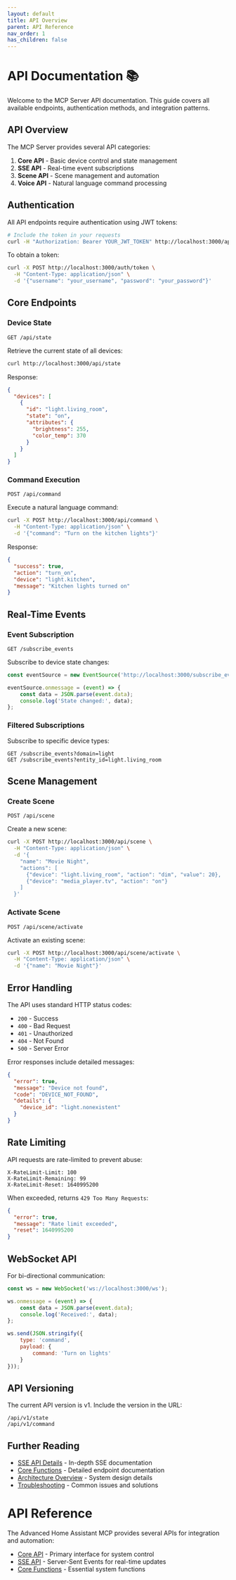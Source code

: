 ```yaml
---
layout: default
title: API Overview
parent: API Reference
nav_order: 1
has_children: false
---
```


# API Documentation 📚

Welcome to the MCP Server API documentation. This guide covers all available endpoints, authentication methods, and integration patterns.

## API Overview

The MCP Server provides several API categories:

1. **Core API** - Basic device control and state management
2. **SSE API** - Real-time event subscriptions
3. **Scene API** - Scene management and automation
4. **Voice API** - Natural language command processing

## Authentication

All API endpoints require authentication using JWT tokens:

```bash
# Include the token in your requests
curl -H "Authorization: Bearer YOUR_JWT_TOKEN" http://localhost:3000/api/state
```

To obtain a token:

```bash
curl -X POST http://localhost:3000/auth/token \
  -H "Content-Type: application/json" \
  -d '{"username": "your_username", "password": "your_password"}'
```

## Core Endpoints

### Device State

```http
GET /api/state
```

Retrieve the current state of all devices:

```bash
curl http://localhost:3000/api/state
```

Response:
```json
{
  "devices": [
    {
      "id": "light.living_room",
      "state": "on",
      "attributes": {
        "brightness": 255,
        "color_temp": 370
      }
    }
  ]
}
```

### Command Execution

```http
POST /api/command
```

Execute a natural language command:

```bash
curl -X POST http://localhost:3000/api/command \
  -H "Content-Type: application/json" \
  -d '{"command": "Turn on the kitchen lights"}'
```

Response:
```json
{
  "success": true,
  "action": "turn_on",
  "device": "light.kitchen",
  "message": "Kitchen lights turned on"
}
```

## Real-Time Events

### Event Subscription

```http
GET /subscribe_events
```

Subscribe to device state changes:

```javascript
const eventSource = new EventSource('http://localhost:3000/subscribe_events?token=YOUR_TOKEN');

eventSource.onmessage = (event) => {
    const data = JSON.parse(event.data);
    console.log('State changed:', data);
};
```

### Filtered Subscriptions

Subscribe to specific device types:

```http
GET /subscribe_events?domain=light
GET /subscribe_events?entity_id=light.living_room
```

## Scene Management

### Create Scene

```http
POST /api/scene
```

Create a new scene:

```bash
curl -X POST http://localhost:3000/api/scene \
  -H "Content-Type: application/json" \
  -d '{
    "name": "Movie Night",
    "actions": [
      {"device": "light.living_room", "action": "dim", "value": 20},
      {"device": "media_player.tv", "action": "on"}
    ]
  }'
```

### Activate Scene

```http
POST /api/scene/activate
```

Activate an existing scene:

```bash
curl -X POST http://localhost:3000/api/scene/activate \
  -H "Content-Type: application/json" \
  -d '{"name": "Movie Night"}'
```

## Error Handling

The API uses standard HTTP status codes:

- `200` - Success
- `400` - Bad Request
- `401` - Unauthorized
- `404` - Not Found
- `500` - Server Error

Error responses include detailed messages:

```json
{
  "error": true,
  "message": "Device not found",
  "code": "DEVICE_NOT_FOUND",
  "details": {
    "device_id": "light.nonexistent"
  }
}
```

## Rate Limiting

API requests are rate-limited to prevent abuse:

```http
X-RateLimit-Limit: 100
X-RateLimit-Remaining: 99
X-RateLimit-Reset: 1640995200
```

When exceeded, returns `429 Too Many Requests`:

```json
{
  "error": true,
  "message": "Rate limit exceeded",
  "reset": 1640995200
}
```

## WebSocket API

For bi-directional communication:

```javascript
const ws = new WebSocket('ws://localhost:3000/ws');

ws.onmessage = (event) => {
    const data = JSON.parse(event.data);
    console.log('Received:', data);
};

ws.send(JSON.stringify({
    type: 'command',
    payload: {
        command: 'Turn on lights'
    }
}));
```

## API Versioning

The current API version is v1. Include the version in the URL:

```http
/api/v1/state
/api/v1/command
```

## Further Reading

- [SSE API Details](sse.md) - In-depth SSE documentation
- [Core Functions](core.md) - Detailed endpoint documentation
- [Architecture Overview](../architecture.md) - System design details
- [Troubleshooting](../troubleshooting.md) - Common issues and solutions

# API Reference

The Advanced Home Assistant MCP provides several APIs for integration and automation:

- [Core API](core-api.md) - Primary interface for system control
- [SSE API](sse.md) - Server-Sent Events for real-time updates
- [Core Functions](core.md) - Essential system functions 
